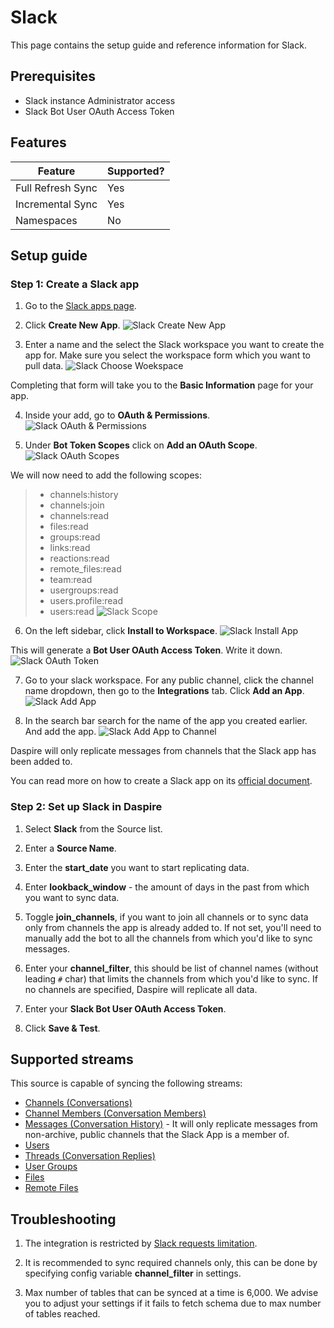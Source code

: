 # Slack

This page contains the setup guide and reference information for Slack.

## Prerequisites

* Slack instance Administrator access
* Slack Bot User OAuth Access Token

## Features

| Feature | Supported? |
| --- | --- |
| Full Refresh Sync | Yes |
| Incremental Sync | Yes |
| Namespaces | No |

## Setup guide

### Step 1: Create a Slack app

1. Go to the [Slack apps page](https://api.slack.com/apps).

2. Click **Create New App**.
![Slack Create New App](/assets/images/slack-create-app.jpg "Slack Create New App")

3. Enter a name and the select the Slack workspace you want to create the app for. Make sure you select the workspace form which you want to pull data.
![Slack Choose Woekspace](/assets/images/slack-choose-workspace.jpg "Slack Choose Woekspace")

  Completing that form will take you to the **Basic Information** page for your app.

4. Inside your add, go to **OAuth & Permissions**.
![Slack OAuth & Permissions](/assets/images/slack-permissions.jpg "Slack OAuth & Permissions")

5. Under **Bot Token Scopes** click on **Add an OAuth Scope**.
![Slack OAuth Scopes](/assets/images/slack-oauth-scopes.jpg "Slack OAuth Scopes")

  We will now need to add the following scopes:

  > * channels:history
  > * channels:join
  > * channels:read
  > * files:read
  > * groups:read
  > * links:read
  > * reactions:read
  > * remote_files:read
  > * team:read
  > * usergroups:read
  > * users.profile:read
  > * users:read
![Slack Scope](/assets/images/slack-scopes.jpg "Slack Scopes")

6. On the left sidebar, click **Install to Workspace**.
![Slack Install App](/assets/images/slack-install-app.jpg "Slack Install App")

  This will generate a **Bot User OAuth Access Token**. Write it down.
  ![Slack OAuth Token](/assets/images/slack-oauth-token.jpg "Slack OAuth Token")

7. Go to your slack workspace. For any public channel, click the channel name dropdown, then go to the **Integrations** tab. Click **Add an App**.
![Slack Add App](/assets/images/slack-add-app.jpg "Slack Add App")

8. In the search bar search for the name of the app you created earlier. And add the app.
![Slack Add App to Channel](/assets/images/slack-add-app-to-channel.jpg "Slack Add App to Channel")

Daspire will only replicate messages from channels that the Slack app has been added to.

You can read more on how to create a Slack app on its [official document](https://api.slack.com/start/quickstart).

### Step 2: Set up Slack in Daspire

1. Select **Slack** from the Source list.

2. Enter a **Source Name**.

3. Enter the **start_date** you want to start replicating data.

4. Enter **lookback_window** - the amount of days in the past from which you want to sync data.

5. Toggle **join_channels**, if you want to join all channels or to sync data only from channels the app is already added to. If not set, you'll need to manually add the bot to all the channels from which you'd like to sync messages.

6. Enter your **channel_filter**, this should be list of channel names (without leading `#` char) that limits the channels from which you'd like to sync. If no channels are specified, Daspire will replicate all data.

7. Enter your **Slack Bot User OAuth Access Token**.

8. Click **Save & Test**.

## Supported streams

This source is capable of syncing the following streams:

* [Channels (Conversations)](https://api.slack.com/methods/conversations.list)
* [Channel Members (Conversation Members)](https://api.slack.com/methods/conversations.members)
* [Messages (Conversation History)](https://api.slack.com/methods/conversations.history) -  It will only replicate messages from non-archive, public channels that the Slack App is a member of.
* [Users](https://api.slack.com/methods/users.list)
* [Threads (Conversation Replies)](https://api.slack.com/methods/conversations.replies)
* [User Groups](https://api.slack.com/methods/usergroups.list)
* [Files](https://api.slack.com/methods/files.list)
* [Remote Files](https://api.slack.com/methods/files.remote.list)

## Troubleshooting

1. The integration is restricted by [Slack requests limitation](https://api.slack.com/docs/rate-limits).

2. It is recommended to sync required channels only, this can be done by specifying config variable **channel_filter** in settings.

3. Max number of tables that can be synced at a time is 6,000. We advise you to adjust your settings if it fails to fetch schema due to max number of tables reached.
